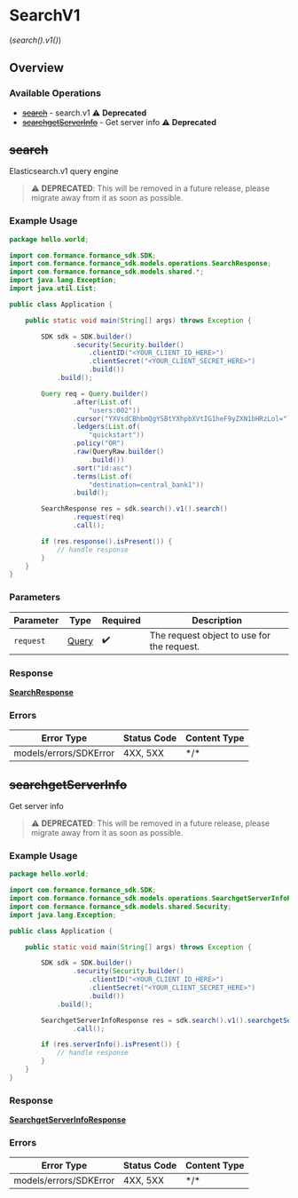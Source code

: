# SearchV1
(*search().v1()*)

## Overview

### Available Operations

* [~~search~~](#search) - search.v1 :warning: **Deprecated**
* [~~searchgetServerInfo~~](#searchgetserverinfo) - Get server info :warning: **Deprecated**

## ~~search~~

Elasticsearch.v1 query engine

> :warning: **DEPRECATED**: This will be removed in a future release, please migrate away from it as soon as possible.

### Example Usage

```java
package hello.world;

import com.formance.formance_sdk.SDK;
import com.formance.formance_sdk.models.operations.SearchResponse;
import com.formance.formance_sdk.models.shared.*;
import java.lang.Exception;
import java.util.List;

public class Application {

    public static void main(String[] args) throws Exception {

        SDK sdk = SDK.builder()
                .security(Security.builder()
                    .clientID("<YOUR_CLIENT_ID_HERE>")
                    .clientSecret("<YOUR_CLIENT_SECRET_HERE>")
                    .build())
            .build();

        Query req = Query.builder()
                .after(List.of(
                    "users:002"))
                .cursor("YXVsdCBhbmQgYSBtYXhpbXVtIG1heF9yZXN1bHRzLol=")
                .ledgers(List.of(
                    "quickstart"))
                .policy("OR")
                .raw(QueryRaw.builder()
                    .build())
                .sort("id:asc")
                .terms(List.of(
                    "destination=central_bank1"))
                .build();

        SearchResponse res = sdk.search().v1().search()
                .request(req)
                .call();

        if (res.response().isPresent()) {
            // handle response
        }
    }
}
```

### Parameters

| Parameter                                  | Type                                       | Required                                   | Description                                |
| ------------------------------------------ | ------------------------------------------ | ------------------------------------------ | ------------------------------------------ |
| `request`                                  | [Query](../../models/shared/Query.md)      | :heavy_check_mark:                         | The request object to use for the request. |

### Response

**[SearchResponse](../../models/operations/SearchResponse.md)**

### Errors

| Error Type             | Status Code            | Content Type           |
| ---------------------- | ---------------------- | ---------------------- |
| models/errors/SDKError | 4XX, 5XX               | \*/\*                  |

## ~~searchgetServerInfo~~

Get server info

> :warning: **DEPRECATED**: This will be removed in a future release, please migrate away from it as soon as possible.

### Example Usage

```java
package hello.world;

import com.formance.formance_sdk.SDK;
import com.formance.formance_sdk.models.operations.SearchgetServerInfoResponse;
import com.formance.formance_sdk.models.shared.Security;
import java.lang.Exception;

public class Application {

    public static void main(String[] args) throws Exception {

        SDK sdk = SDK.builder()
                .security(Security.builder()
                    .clientID("<YOUR_CLIENT_ID_HERE>")
                    .clientSecret("<YOUR_CLIENT_SECRET_HERE>")
                    .build())
            .build();

        SearchgetServerInfoResponse res = sdk.search().v1().searchgetServerInfo()
                .call();

        if (res.serverInfo().isPresent()) {
            // handle response
        }
    }
}
```

### Response

**[SearchgetServerInfoResponse](../../models/operations/SearchgetServerInfoResponse.md)**

### Errors

| Error Type             | Status Code            | Content Type           |
| ---------------------- | ---------------------- | ---------------------- |
| models/errors/SDKError | 4XX, 5XX               | \*/\*                  |